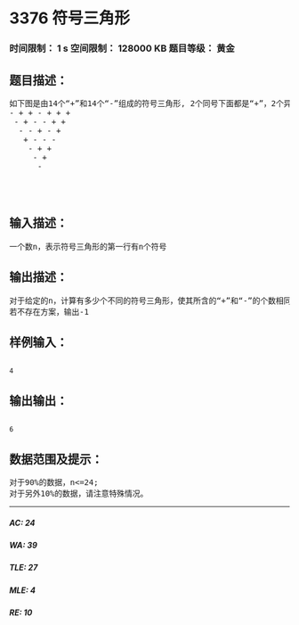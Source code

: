 # 3376 符号三角形   
### 时间限制： 1 s     空间限制： 128000 KB     题目等级： 黄金  
## 题目描述：  

<pre>
如下图是由14个“+”和14个“-”组成的符号三角形, 2个同号下面都是“+”，2个异号下面都是“-”  
- + + - + + +    
 - + - - + +    
  - - + - +    
   + - - -    
    - + +    
     - +    
      -   
  
  

</pre>
  
  
## 输入描述：  

<pre>
一个数n，表示符号三角形的第一行有n个符号
</pre>
  
  
## 输出描述：  

<pre>
对于给定的n，计算有多少个不同的符号三角形，使其所含的“+”和“-”的个数相同(严禁打表！！！！！）
若不存在方案，输出-1
</pre>
  
  
## 样例输入：  

<pre><code>
4
</code></pre>
  
  
## 输出输出：  

<pre><code>
6
</code></pre>
  
  
## 数据范围及提示：  

<pre>
对于90%的数据，n<=24;  
对于另外10%的数据，请注意特殊情况。
</pre>
  
  
***  

##### AC: 24  
##### WA: 39  
##### TLE: 27  
##### MLE: 4  
##### RE: 10  

